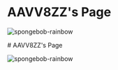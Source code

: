 # AAVV8ZZ's Page

![spongebob-rainbow](https://cloud.githubusercontent.com/assets/16547949/25401179/038f12ee-29c3-11e7-8362-f92422b7da35.jpg)

<Enter a phrase describing the above image>
# AAVV8ZZ's Page

![spongebob-rainbow](https://cloud.githubusercontent.com/assets/16547949/25401179/038f12ee-29c3-11e7-8362-f92422b7da35.jpg)

<Enter a phrase describing the above image>
